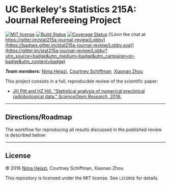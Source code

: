 # UC Berkeley's Statistics 215A: Journal Refereeing Project

[![MIT license](http://img.shields.io/badge/license-MIT-brightgreen.svg)](http://opensource.org/licenses/MIT)
[![Build Status](https://travis-ci.org/nhejazi/stat215a-journal-review.svg?branch=master)](https://travis-ci.org/nhejazi/stat215a-journal-review?branch=master)
[![Coverage Status](https://coveralls.io/repos/nhejazi/stat215a-journal-review/badge.svg?branch=master)](https://coveralls.io/r/nhejazi/stat215a-journal-review?branch=master)
[![Join the chat at https://gitter.im/stat215a-journal-review/Lobby](https://badges.gitter.im/stat215a-journal-review/Lobby.svg)](https://gitter.im/stat215a-journal-review/Lobby?utm_source=badge&utm_medium=badge&utm_campaign=pr-badge&utm_content=badge)

_**Team members:**_ [Nima Hejazi](https://github.com/nhejazi), [Courtney
Schiffman](https://github.com/courtneyschiffman), [Xiaonan
Zhou](https://github.com/GiannaJo)

This project consists in a full, reproducible review of the scientific paper:

* [JH Pitt and HZ Hill. "Statistical analysis of numerical preclinical
    radiobiological data." _ScienceOpen Research_,
    2016.](https://www.scienceopen.com/document?20&vid=8aa0f248-2bad-44c6-adfd-42816c14c272)

---

## Directions/Roadmap

The workflow for reproducing all results discussed in the published review is
described below:

---

## License

&copy; 2016 [Nima Hejazi](http://nimahejazi.org), Courtney Schiffman, Xiaonan
Zhou

This repository is licensed under the MIT license. See `LICENSE` for details.
